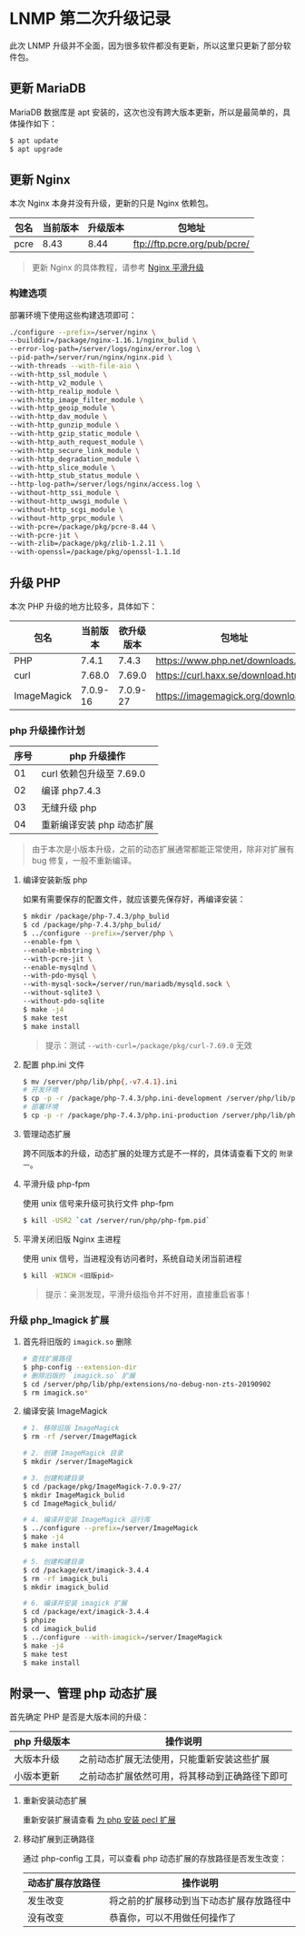 # LNMP 第二次升级记录

此次 LNMP 升级并不全面，因为很多软件都没有更新，所以这里只更新了部分软件包。

## 更新 MariaDB

MariaDB 数据库是 apt 安装的，这次也没有跨大版本更新，所以是最简单的，具体操作如下：

```sh
$ apt update
$ apt upgrade
```

## 更新 Nginx

本次 Nginx 本身并没有升级，更新的只是 Nginx 依赖包。

| 包名 | 当前版本 | 升级版本 | 包地址                       |
| ---- | -------- | -------- | ---------------------------- |
| pcre | 8.43     | 8.44     | ftp://ftp.pcre.org/pub/pcre/ |

> 更新 Nginx 的具体教程，请参考 [Nginx 平滑升级](../../Nginx/03-Nginx平滑升级.md)

### 构建选项

部署环境下使用这些构建选项即可：

```sh
./configure --prefix=/server/nginx \
--builddir=/package/nginx-1.16.1/nginx_bulid \
--error-log-path=/server/logs/nginx/error.log \
--pid-path=/server/run/nginx/nginx.pid \
--with-threads --with-file-aio \
--with-http_ssl_module \
--with-http_v2_module \
--with-http_realip_module \
--with-http_image_filter_module \
--with-http_geoip_module \
--with-http_dav_module \
--with-http_gunzip_module \
--with-http_gzip_static_module \
--with-http_auth_request_module \
--with-http_secure_link_module \
--with-http_degradation_module \
--with-http_slice_module \
--with-http_stub_status_module \
--http-log-path=/server/logs/nginx/access.log \
--without-http_ssi_module \
--without-http_uwsgi_module \
--without-http_scgi_module \
--without-http_grpc_module \
--with-pcre=/package/pkg/pcre-8.44 \
--with-pcre-jit \
--with-zlib=/package/pkg/zlib-1.2.11 \
--with-openssl=/package/pkg/openssl-1.1.1d
```

## 升级 PHP

本次 PHP 升级的地方比较多，具体如下：

| 包名        | 当前版本 | 欲升级版本 | 包地址                             |
| ----------- | -------- | ---------- | ---------------------------------- |
| PHP         | 7.4.1    | 7.4.3      | https://www.php.net/downloads.php  |
| curl        | 7.68.0   | 7.69.0     | https://curl.haxx.se/download.html |
| ImageMagick | 7.0.9-16 | 7.0.9-27   | https://imagemagick.org/download/  |

### php 升级操作计划

| 序号 | php 升级操作              |
| ---- | ------------------------- |
| 01   | curl 依赖包升级至 7.69.0  |
| 02   | 编译 php7.4.3             |
| 03   | 无缝升级 php              |
| 04   | 重新编译安装 php 动态扩展 |

> 由于本次是小版本升级，之前的动态扩展通常都能正常使用，除非对扩展有 bug 修复，一般不重新编译。

1. 编译安装新版 php

   如果有需要保存的配置文件，就应该要先保存好，再编译安装：

   ```sh
   $ mkdir /package/php-7.4.3/php_bulid
   $ cd /package/php-7.4.3/php_bulid/
   $ ../configure --prefix=/server/php \
   --enable-fpm \
   --enable-mbstring \
   --with-pcre-jit \
   --enable-mysqlnd \
   --with-pdo-mysql \
   --with-mysql-sock=/server/run/mariadb/mysqld.sock \
   --without-sqlite3 \
   --without-pdo-sqlite
   $ make -j4
   $ make test
   $ make install
   ```

   > 提示：测试 `--with-curl=/package/pkg/curl-7.69.0` 无效

2. 配置 php.ini 文件

   ```sh
   $ mv /server/php/lib/php{,-v7.4.1}.ini
   # 开发环境
   $ cp -p -r /package/php-7.4.3/php.ini-development /server/php/lib/php.ini
   # 部署环境
   $ cp -p -r /package/php-7.4.3/php.ini-production /server/php/lib/php.ini
   ```

3. 管理动态扩展

   跨不同版本的升级，动态扩展的处理方式是不一样的，具体请查看下文的 `附录一`。

4. 平滑升级 php-fpm

   使用 unix 信号来升级可执行文件 php-fpm

   ```sh
   $ kill -USR2 `cat /server/run/php/php-fpm.pid`
   ```

5. 平滑关闭旧版 Nginx 主进程

   使用 unix 信号，当进程没有访问者时，系统自动关闭当前进程

   ```sh
   $ kill -WINCH <旧版pid>
   ```

   > 提示：亲测发现，平滑升级指令并不好用，直接重启省事！

### 升级 php_Imagick 扩展

1. 首先将旧版的 `imagick.so` 删除

   ```sh
   # 查找扩展路径
   $ php-config --extension-dir
   # 删除旧版的 `imagick.so` 扩展
   $ cd /server/php/lib/php/extensions/no-debug-non-zts-20190902
   $ rm imagick.so*
   ```

2. 编译安装 ImageMagick

   ```sh
   # 1. 移除旧版 ImageMagick
   $ rm -rf /server/ImageMagick

   # 2. 创建 ImageMagick 目录
   $ mkdir /server/ImageMagick

   # 3. 创建构建目录
   $ cd /package/pkg/ImageMagick-7.0.9-27/
   $ mkdir ImageMagick_bulid
   $ cd ImageMagick_bulid/

   # 4. 编译并安装 ImageMagick 运行库
   $ ../configure --prefix=/server/ImageMagick
   $ make -j4
   $ make install

   # 5. 创建构建目录
   $ cd /package/ext/imagick-3.4.4
   $ rm -rf imagick_buli
   $ mkdir imagick_bulid

   # 6. 编译并安装 imagick 扩展
   $ cd /package/ext/imagick-3.4.4
   $ phpize
   $ cd imagick_bulid
   $ ../configure --with-imagick=/server/ImageMagick
   $ make -j4
   $ make test
   $ make install
   ```

## 附录一、管理 php 动态扩展

首先确定 PHP 是否是大版本间的升级：

| php 升级版本 | 操作说明                                       |
| ------------ | ---------------------------------------------- |
| 大版本升级   | 之前动态扩展无法使用，只能重新安装这些扩展     |
| 小版本更新   | 之前动态扩展依然可用，将其移动到正确路径下即可 |

1. 重新安装动态扩展

   重新安装扩展请查看 [为 php 安装 pecl 扩展](./04-为php安装pecl扩展.md)

2. 移动扩展到正确路径

   通过 php-config 工具，可以查看 php 动态扩展的存放路径是否发生改变：

   | 动态扩展存放路径 | 操作说明                                 |
   | ---------------- | ---------------------------------------- |
   | 发生改变         | 将之前的扩展移动到当下动态扩展存放路径中 |
   | 没有改变         | 恭喜你，可以不用做任何操作了             |
